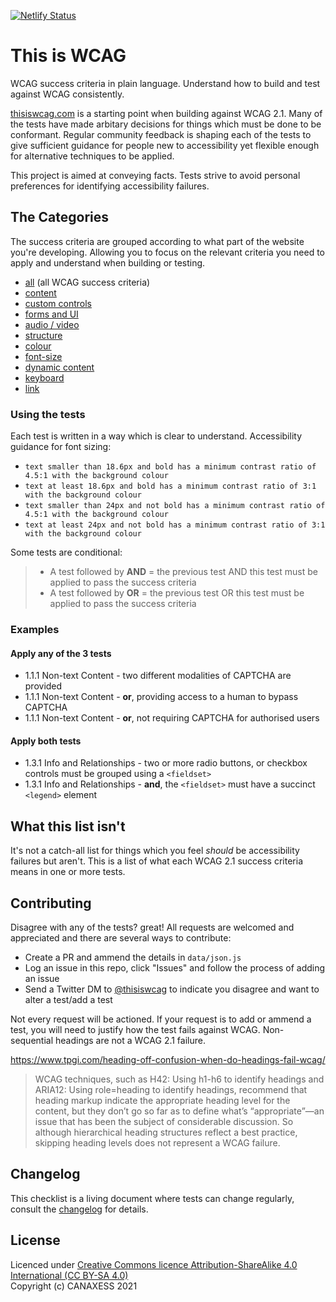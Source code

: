 [![Netlify Status](https://api.netlify.com/api/v1/badges/ab75b185-11bc-4956-bb80-59c01c12c120/deploy-status)](https://app.netlify.com/sites/wcag-filter-tool/deploys)
# This is WCAG
WCAG success criteria in plain language. Understand how to build and test against WCAG consistently.

[thisiswcag.com](https://thisiswcag.com/) is a starting point when building against WCAG 2.1. Many of the tests have made arbitary decisions for things which must be done to be conformant. Regular community feedback is shaping each of the tests to give sufficient guidance for people new to accessibility yet flexible enough for alternative techniques to be applied.

This project is aimed at conveying facts. Tests strive to avoid personal preferences for identifying accessibility failures.

## The Categories
The success criteria are grouped according to what part of the website you're developing. Allowing you to focus on the relevant criteria you need to apply and understand when building or testing. 

- [all](https://thisiswcag.com/) (all WCAG success criteria)
- [content](https://thisiswcag.com/#content)
- [custom controls](https://thisiswcag.com/#custom-controls)
- [forms and UI](https://thisiswcag.com/#forms-and-UI)
- [audio / video](https://thisiswcag.com/#audio-video)
- [structure](https://thisiswcag.com/#structure)
- [colour](https://thisiswcag.com/#colour)
- [font-size](https://thisiswcag.com/#font-size)
- [dynamic content](https://thisiswcag.com/#dynamic-content)
- [keyboard](https://thisiswcag.com/#keyboard)
- [link](https://thisiswcag.com/#link)

### Using the tests
Each test is written in a way which is clear to understand. Accessibility guidance for font sizing:
- `text smaller than 18.6px and bold has a minimum contrast ratio of 4.5:1 with the background colour`
- `text at least 18.6px and bold has a minimum contrast ratio of 3:1 with the background colour`
- `text smaller than 24px and not bold has a minimum contrast ratio of 4.5:1 with the background colour`
- `text at least 24px and not bold has a minimum contrast ratio of 3:1 with the background colour`

Some tests are conditional:

> * A test followed by **AND** <other test> = the previous test AND this test must be applied to pass the success criteria
> * A test followed by **OR** <other test> = the previous test OR this test must be applied to pass the success criteria

### Examples
#### Apply any of the 3 tests
  
* 1.1.1 Non-text Content - two different modalities of CAPTCHA are provided
* 1.1.1 Non-text Content - **or**, providing access to a human to bypass CAPTCHA
* 1.1.1 Non-text Content - **or**, not requiring CAPTCHA for authorised users  

#### Apply both tests

* 1.3.1 Info and Relationships - two or more radio buttons, or checkbox controls must be grouped using a `<fieldset>`
* 1.3.1 Info and Relationships - **and**, the `<fieldset>` must have a succinct `<legend>` element  
 
## What this list isn't
It's not a catch-all list for things which you feel _should_ be accessibility failures but aren't. This is a list of what each WCAG 2.1 success criteria means in one or more tests. 

## Contributing
Disagree with any of the tests? great! All requests are welcomed and appreciated and there are several ways to contribute:
- Create a PR and ammend the details in `data/json.js`
- Log an issue in this repo, click "Issues" and follow the process of adding an issue
- Send a Twitter DM to [@thisiswcag](https://twitter.com/thisiswcag) to indicate you disagree and want to alter a test/add a test

Not every request will be actioned. If your request is to add or ammend a test, you will need to justify how the test fails against WCAG. Non-sequential headings are not a WCAG 2.1 failure. 

https://www.tpgi.com/heading-off-confusion-when-do-headings-fail-wcag/
> WCAG techniques, such as H42: Using h1-h6 to identify headings and ARIA12: Using role=heading to identify headings, recommend that heading markup indicate the appropriate heading level for the content, but they don’t go so far as to define what’s “appropriate”—an issue that has been the subject of considerable discussion. So although hierarchical heading structures reflect a best practice, skipping heading levels does not represent a WCAG failure.
 
## Changelog
This checklist is a living document where tests can change regularly, consult the [changelog](https://github.com/canaxess/thisiswcag/blob/main/CHANGELOG.md) for details.
  
## License
Licenced under [Creative Commons licence Attribution-ShareAlike 4.0 International (CC BY-SA 4.0)](https://creativecommons.org/licenses/by-sa/4.0/)<br>
Copyright (c) CANAXESS 2021 
